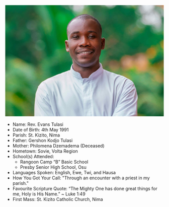 <img class="img-fluid post-image" src="/assets/img/ordination/evans.jpeg" alt="Rev. Evans Tulasi">

- Name: Rev. Evans Tulasi
- Date of Birth: 4th May 1991
- Parish: St. Kizito, Nima
- Father: Gershon Kodjo Tulasi
- Mother: Philomena Dzemadema (Deceased)
- Hometown: Sovie, Volta Region
- School(s) Attended:
    - Rangoon Camp “B” Basic School
    - Presby Senior High School, Osu
- Languages Spoken: English, Ewe, Twi, and Hausa
- How You Got Your Call: "Through an encounter with a priest in my parish."
- Favourite Scripture Quote: “The Mighty One has done great things for me, Holy is His Name.” ~ Luke 1:49
- First Mass: St. Kizito Catholic Church, Nima
